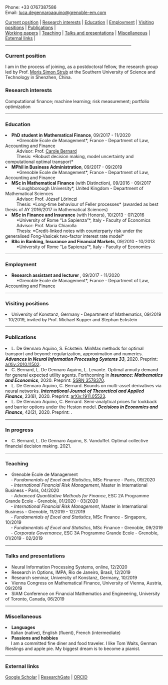 Phone: +33 0767387586 <br>
Email: luca.degennaroaquino@grenoble-em.com <br>
  
<div>
  <a href="#current-position">Current position</a> | <a href="#research-interests">Research interests</a> | <a href="#education">Education</a> | <a href="#employment">Employment</a> | <a href="#visiting-positions">Visiting positions</a> | <a href="#publications">Publications</a> | 
  </div>
  <div>
   <a href="#working-papers">Working papers</a> | <a href="#teaching">Teaching</a> | <a href="#talks-and-presentations">Talks and presentations</a> | <a href="#miscellaneous">Miscellaneous</a> |  <a href="#external-links">External links</a> |
  </div>

<hr width="80%">

<!--- <a href="https://raw.githubusercontent.com/luca-dga/-/master/CV_LucaDGA.pdf" target="_blank">Download CV</a>  --->

<!--- <hr width="25%"> --->   
### **Current position**
I am in the process of joining, as a postdoctoral fellow, the research group led by Prof. <a href="https://sites.google.com/view/morisstrub/home" target="_blank">Moris Simon Strub</a> at the Southern University of Science and Technology in Shenzhen, China. <br>

### **Research interests**
Computational finance; machine learning; risk measurement; portfolio optimization

<hr width="100%">

### **Education**

 <li><b>PhD student in Mathematical Finance</b>, 09/2017 - 11/2020  <br></li> 
 &emsp; &emsp; *Grenoble Ecole de Management*, France - Department of Law, Accounting and Finance <br>
 &emsp; &emsp;   Advisor: Prof. <a href="http://www.carole.bernard.free.fr/" target="_blank">Carole Bernard</a> <br>
 &emsp; &emsp; Thesis: *Robust decision making, model uncertainty and computational optimal transport*

<li><b>MPhil in Business Administration</b>, 09/2017 - 09/2019 </li> 
&emsp; &emsp; *Grenoble Ecole de Management*, France - Department of Law, Accounting and Finance 	  

<li><b>MSc in Mathematical Finance</b> (with Distinction), 09/2016 - 09/2017 </li>
&emsp; &emsp; *Loughborough University*, United Kingdom - Department of Mathematical Sciences <br>
&emsp; &emsp; Advisor: Prof. József Lörinczi <br>
&emsp; &emsp; Thesis: *Long-time behaviour of Feller processes* (awarded as best thesis of AY 2016/2017 in Mathematical Sciences)

<li><b>MSc in Finance and Insurance</b> (with Honors), 10/2013 - 07/2016 </li>
&emsp; &emsp; *University of Rome “La Sapienza”*, Italy - Faculty of Economics <br>
&emsp; &emsp; Advisor: Prof. Maria Chiarolla <br>
&emsp; &emsp; Thesis: *Credit-linked notes with counterparty risk under the generalised Fong-Vasicek two-factor interest rate model*
    
<li><b>BSc in Banking, Insurance and Financial Markets</b>, 09/2010 - 10/2013 </li> 
&emsp; &emsp; *University of Rome “La Sapienza”*, Italy - Faculty of Economics
   
<hr width="100%">

### **Employment**

<li><b>Research assistant and lecturer </b>, 09/2017 - 11/2020 </li> 
&emsp; &emsp; *Grenoble Ecole de Management*, France - Department of Law, Accounting and Finance 	  

<hr width="100%">

### **Visiting positions**

<li>University of Konstanz, Germany - Department of Mathematics, 09/2019 - 10/2019, invited by Prof. Michael Kupper and Stephan Eckstein </li>

<hr width="100%">

### **Publications**
<li>L. De Gennaro Aquino, S. Eckstein. MinMax methods for optimal transport and beyond: regularization, approximation and numerics. <i><b> Advances in Neural Information Processing Systems 33</b></i>, 2020. Preprint: <a href="https://arxiv.org/pdf/2010.11502.pdf" target="_blank">arXiv:2010.11502</a>. </li>

<li>C. Bernard, L. De Gennaro Aquino, L. Levante. Optimal annuity demand for general expected utility agents. Forthcoming in <i><b>Insurance: Mathematics and Economics</b></i>, 2020. Preprint: <a href="https://papers.ssrn.com/sol3/papers.cfm?abstract_id=3578370" target="_blank">SSRN 3578370</a>. </li>

<li>L. De Gennaro Aquino, C. Bernard. Bounds on multi-asset derivatives via neural networks. <i><b>International Journal of Theoretical and Applied Finance</b></i>, 23(8), 2020.  Preprint: <a href="https://arxiv.org/pdf/1911.05523.pdf" target="_blank">arXiv:1911.05523</a>. </li>

<li>L. De Gennaro Aquino, C. Bernard. Semi-analytical prices for lookback and barrier options under the Heston model. <i><b>Decisions in Economics and Finance</b></i>, 42(2), 2020. Preprint: <a href="https://www.dropbox.com/s/s8gid3ndumj8mcf/De%20Gennaro%20Aquino%20and%20Bernard%20-%20Semi-analytical%20prices%20for%20lookback%20and%20barrier%20options%20under%20the%20Heston%20model.pdf?dl=0" target="_blank"><i class="far fa-file-pdf"></i></a>.   </li>

<hr width="100%">

### **In progress**

<li>C. Bernard, L. De Gennaro Aquino, S. Vanduffel. Optimal collective financial decision making. 2021. </li>

<hr width="100%">

### **Teaching**

<li>Grenoble Ecole de Management</li>
&emsp; - <i>Fundamentals of Excel and Statistics</i>, MSc Finance - Paris, 09/2020<br>
&emsp; - <i>International Financial Risk Management</i>, Master in International Business - Paris, 04/2020 <br>
&emsp; - <i>Advanced Quantitative Methods for Finance</i>, ESC 2A Programme Grande Ecole - Grenoble, 01/2020 - 03/2020<br>
&emsp; - <i>International Financial Risk Management</i>, Master in International Business - Grenoble, 11/2019 - 12/2019<br>
&emsp; - <i>Fundamentals of Excel and Statistics</i>, MSc Finance - Singapore, 10/2019<br>
&emsp; - <i>Fundamentals of Excel and Statistics</i>, MSc Finance - Grenoble, 09/2019<br>
&emsp; - <i>Corporate Governance</i>, ESC 3A Programme Grande Ecole - Grenoble, 01/2019 - 02/2019<br>

<hr width="100%">

### **Talks and presentations**
<li>Neural Information Processing Systems, online, 12/2020</li>
<li>Research in Options, IMPA, Rio de Janeiro, Brasil, 12/2019</li>
<li>Research seminar, University of Konstanz, Germany, 10/2019</li>
<li>Vienna Congress on Mathematical Finance, University of Vienna, Austria, 09/2019</li>
<li>SIAM Conference on Financial Mathematics and Engineering, University of Toronto, Canada, 06/2019</li>

<hr width="100%">

### **Miscellaneous**

<li><b>Languages</b></li>
&emsp; Italian (native), English (fluent), French (intermediate)

<li><b>Passions and hobbies</b></li>
&emsp; I am a committed fine diner and food traveler. I like Tom Waits, German Rieslings and apple pie. My biggest dream is to become a pianist. 

<hr width="100%">

### **External links**

<a href="https://scholar.google.it/citations?user=Jk0lgM4AAAAJ&hl=it&oi=ao" target="_blank">Google Scholar</a> | 
<a href="https://www.researchgate.net/profile/Luca_De_Gennaro_Aquino" target="_blank">ResearchGate</a> |
<a href="https://orcid.org/0000-0001-5377-5385" target="_blank">ORCID</a> 
